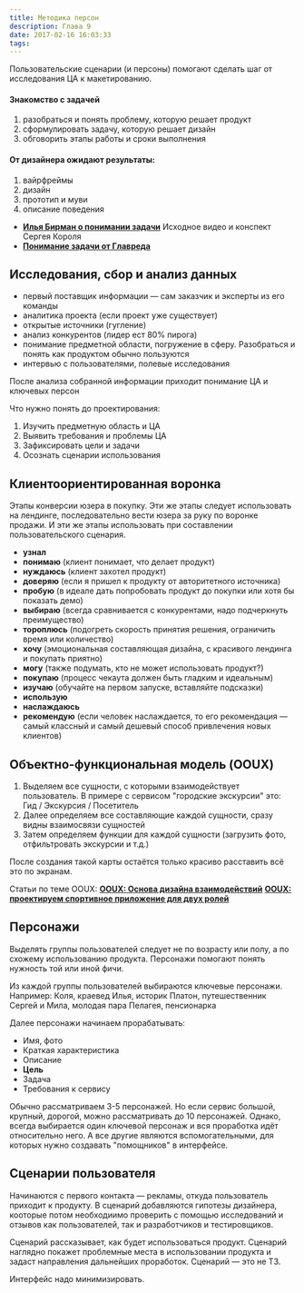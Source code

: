 ```yaml
---
title: Методика персон
description: Глава 9
date: 2017-02-16 16:03:33
tags:
---
```


Пользовательские сценарии (и персоны) помогают сделать шаг от исследования ЦА к макетированию. 

#### Знакомство с задачей
  1. разобраться и понять проблему, которую решает продукт
  1. сформулировать задачу, которую решает дизайн
  1. обговорить этапы работы и сроки выполнения

#### От дизайнера ожидают результаты:
  1) вайрфреймы
  2) дизайн
  3) прототип и муви
  4) описание поведения

* [**Илья Бирман о понимании задачи**](http://sergeykorol.ru/blog/birman-pz/)
  Исходное видео и конспект Сергея Короля
* [**Понимание задачи от Главреда**](http://us9.campaign-archive1.com/?u=89138ced008e0282fe335b3a8&id=1bea5449ef&e=32deb46080)

## Исследования, сбор и анализ данных
+ первый поставщик информации — сам заказчик и эксперты из его команды
+ аналитика проекта (если проект уже существует)
+ открытые источники (гугление)
+ анализ конкурентов (лидер ест 80% пирога)
+ понимание предметной области, погружение в сферу. Разобраться и понять как продуктом обычно пользуются
+ интервью с пользователями, полевые исследования

После анализа  собранной информации приходит понимание ЦА и ключевых персон

Что нужно понять до проектирования:

  1. Изучить предметную область и ЦА
  1. Выявить требования и проблемы ЦА
  1. Зафиксировать цели и задачи
  1. Осознать сценарии использования


## Клиентоориентированная воронка

Этапы конверсии юзера в покупку. Эти же этапы следует использовать на лендинге, последовательно вести юзера за руку по воронке продажи. И эти же этапы использовать при составлении пользовательского сценария.

* **узнал**
* **понимаю** (клиент понимает, что делает продукт)
* **нуждаюсь** (клиент захотел продукт)
* **доверяю** (если я пришел к продукту от авторитетного источника)
* **пробую** (в идеале дать попробовать продукт до покупки или хотя бы показать демо)
* **выбираю** (всегда сравнивается с конкурентами, надо подчеркнуть преимущество)
* **тороплюсь** (подогреть скорость принятия решения, ограничить время или количество)
* **хочу** (эмоциональная составляющая дизайна, с красивого лендинга и покупать приятно)
* **могу** (также подумать, кто не может использовать продукт?)
* **покупаю** (процесс чекаута должен быть гладким и идеальным)
* **изучаю** (обучайте на первом запуске, вставляйте подсказки)
* **использую** 
* **наслаждаюсь**
* **рекомендую** (если человек наслаждается, то его рекомендация — самый классный и самый дешевый способ привлечения новых клиентов)

## Объектно-функциональная модель (OOUX)

1. Выделяем все сущности, с которыми взаимодействует пользователь.
В примере с сервисом "городские экскурсии" это: Гид / Экскурсия / Посетитель
2. Далее определяем все составляющие каждой сущности, сразу видны взаимосвязи сущностей
3. Затем определяем функции для каждой сущности (загрузить фото, отфильтровать экскурсии и т.д.)

После создания такой карты остаётся только красиво расставить всё это по экранам.

Статьи по теме OOUX:
[**OOUX: Основа дизайна взаимодействий**](http://sketchapp.me/ooux-osnova-dizajna-vzaimodejstvij/)
[**OOUX: проектируем спортивное приложение для двух ролей**](https://medium.com/@kushedow/ooux-%D0%BF%D1%80%D0%BE%D0%B5%D0%BA%D1%82%D0%B8%D1%80%D1%83%D0%B5%D0%BC-%D1%81%D0%BF%D0%BE%D1%80%D1%82%D0%B8%D0%B2%D0%BD%D0%BE%D0%B5-%D0%BF%D1%80%D0%B8%D0%BB%D0%BE%D0%B6%D0%B5%D0%BD%D0%B8%D0%B5-%D0%B4%D0%BB%D1%8F-%D0%B4%D0%B2%D1%83%D1%85-%D1%80%D0%BE%D0%BB%D0%B5%D0%B9-4c09e42adc3e#.7ehq0aq9m)

## Персонажи

Выделять группы пользователей следует не по возрасту или полу, а по схожему использованию продукта.
Персонажи помогают понять нужность той или иной фичи.

Из каждой группы пользователей выбираются ключевые персонажи. Например:
Коля, краевед
Илья, историк
Платон, путешественник
Сергей и Мила, молодая пара
Пелагея, пенсионарка

Далее персонажи начинаем прорабатывать:

* Имя, фото
* Краткая характеристика
* Описание
* **Цель**
* Задача
* Требования к сервису

Обычно рассматриваем 3-5 персонажей. Но если сервис большой, крупный, дорогой, можно рассматривать до 10 персонажей. Однако, всегда выбирается один ключевой персонаж и вся проработка идёт относительно него. А все другие являются вспомогательными, для которых нужно создавать "помощников" в интерфейсе.

## Сценарии пользователя

Начинаются с первого контакта — рекламы, откуда пользователь приходит к продукту.
В сценарий добавляются гипотезы дизайнера, кооторые потом необходиимо проверить с помощью исследований и отзывов как пользователей, так и разработчиков и тестировщиков.

Сценарий рассказывает, как будет использоваться продукт.
Сценарий наглядно покажет проблемные места в использовании продукта и задаст направления дальнейших проработок.
Сценарий — это не ТЗ.

Интерфейс надо минимизировать.